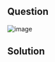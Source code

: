 ## Question

![image](https://github.com/user-attachments/assets/22c6ea1e-ae9a-4b67-9e40-155d70592de0)

## Solution
